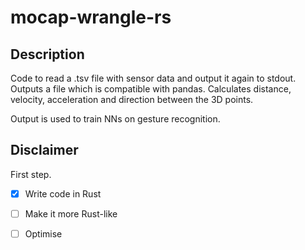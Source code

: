 # mocap-wrangle-rs

## Description

Code to read a .tsv file with sensor data and output it again to stdout. 
Outputs a file which is compatible with pandas.
Calculates distance, velocity, acceleration and direction between the 3D points.

Output is used to train NNs on gesture recognition.

## Disclaimer

First step.
 - [x] Write code in Rust
 - [ ] Make it more Rust-like
 - [ ] Optimise

